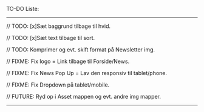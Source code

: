 TO-DO Liste:

________________________________________________________________________________



// TODO: [x]Sæt baggrund tilbage til hvid.

// TODO: [x]Sæt text tilbage til sort.

// TODO: Komprimer og evt. skift format på Newsletter img.

// FIXME: Fix logo = Link tilbage til Forside/News.

// FIXME: Fix News Pop Up = Lav den responsiv til tablet/phone.

// FIXME: Fix Dropdown på tablet/mobile.

// FUTURE: Ryd op i Asset mappen og evt. andre img mapper.



________________________________________________________________________________

